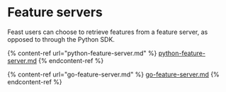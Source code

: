 # Feature servers

Feast users can choose to retrieve features from a feature server, as opposed to through the Python SDK.

{% content-ref url="python-feature-server.md" %}
[python-feature-server.md](python-feature-server.md)
{% endcontent-ref %}

{% content-ref url="go-feature-server.md" %}
[go-feature-server.md](go-feature-server.md)
{% endcontent-ref %}